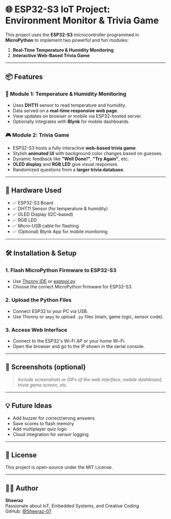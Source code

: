 # 🌐 ESP32-S3 IoT Project: Environment Monitor & Trivia Game

This project uses the **ESP32-S3** microcontroller programmed in **MicroPython** to implement two powerful and fun modules:

1. **Real-Time Temperature & Humidity Monitoring**
2. **Interactive Web-Based Trivia Game**

---

## 📦 Features

### 🧪 Module 1: Temperature & Humidity Monitoring
- Uses **DHT11** sensor to read temperature and humidity.
- Data served on a **real-time responsive web page**.
- View updates on browser or mobile via ESP32-hosted server.
- Optionally integrates with **Blynk** for mobile dashboards.

### 🎮 Module 2: Trivia Game
- ESP32-S3 hosts a fully interactive **web-based trivia game**.
- Stylish **animated UI** with background color changes based on guesses.
- Dynamic feedback like **"Well Done!"**, **"Try Again"**, etc.
- **OLED display** and **RGB LED** give visual responses.
- Randomized questions from a **larger trivia database**.

---

## 🔧 Hardware Used

- ✅ ESP32-S3 Board  
- ✅ DHT11 Sensor (for temperature & humidity)  
- ✅ OLED Display (I2C-based)  
- ✅ RGB LED  
- ✅ Micro-USB cable for flashing  
- ✅ (Optional) Blynk App for mobile monitoring

---

## 🛠️ Installation & Setup

### 1. Flash MicroPython Firmware to ESP32-S3
- Use [Thonny IDE](https://thonny.org/) or [esptool.py](https://github.com/espressif/esptool)
- Choose the correct MicroPython firmware for ESP32-S3.

### 2. Upload the Python Files
- Connect ESP32 to your PC via USB.
- Use Thonny or `ampy` to upload `.py` files (main, game logic, sensor code).

### 3. Access Web Interface
- Connect to the ESP32's Wi-Fi AP or your home Wi-Fi.
- Open the browser and go to the IP shown in the serial console.

---

## 📸 Screenshots (optional)
> *Include screenshots or GIFs of the web interface, mobile dashboard, trivia game screen, etc.*

---

## 💡 Future Ideas
- Add buzzer for correct/wrong answers
- Save scores to flash memory
- Add multiplayer quiz logic
- Cloud integration for sensor logging

---

## 📄 License
This project is open-source under the MIT License.

---

## 👨‍💻 Author

**Sheeraz**  
Passionate about IoT, Embedded Systems, and Creative Coding  
GitHub: [@Sheeraz-07](https://github.com/Sheeraz-07)
